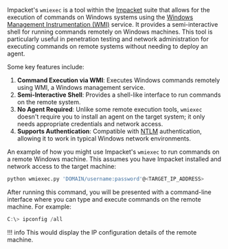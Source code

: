 Impacket's `wmiexec` is a tool within the [Impacket]() suite that allows for the execution of commands on Windows systems using the [Windows Management Instrumentation (WMI)]() service. It provides a semi-interactive shell for running commands remotely on Windows machines. This tool is particularly useful in penetration testing and network administration for executing commands on remote systems without needing to deploy an agent.

Some key features include:

1. **Command Execution via WMI**: Executes Windows commands remotely using WMI, a Windows management service.
2. **Semi-Interactive Shell**: Provides a shell-like interface to run commands on the remote system.
3. **No Agent Required**: Unlike some remote execution tools, `wmiexec` doesn't require you to install an agent on the target system; it only needs appropriate credentials and network access.
4. **Supports Authentication**: Compatible with [NTLM]() authentication, allowing it to work in typical Windows network environments.

An example of how you might use Impacket's `wmiexec` to run commands on a remote Windows machine. This assumes you have Impacket installed and network access to the target machine:

```bash
python wmiexec.py 'DOMAIN/username:password'@<TARGET_IP_ADDRESS>
```

After running this command, you will be presented with a command-line interface where you can type and execute commands on the remote machine. For example:

```powershell
C:\> ipconfig /all
```

!!! info
    This would display the IP configuration details of the remote machine.

